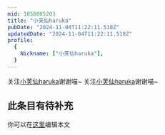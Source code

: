 ```yaml
---
mid: 1858005203
title: "小芙仙haruka"
pubDate: "2024-11-04T11:22:11.518Z"
updatedDate: "2024-11-04T11:22:11.518Z"
profile:
  {
    Nickname: ["小芙仙haruka"],
  }
---
```


关注[小芙仙haruka](https://space.bilibili.com/1858005203)谢谢喵~ 关注[小芙仙haruka](https://space.bilibili.com/1858005203)谢谢喵~

## 此条目有待补充
你可以在[这里](https://github.com/Yuhanawa/VTuber.ICU-Content/edit/master/v/小芙仙haruka/index.md)编辑本文

